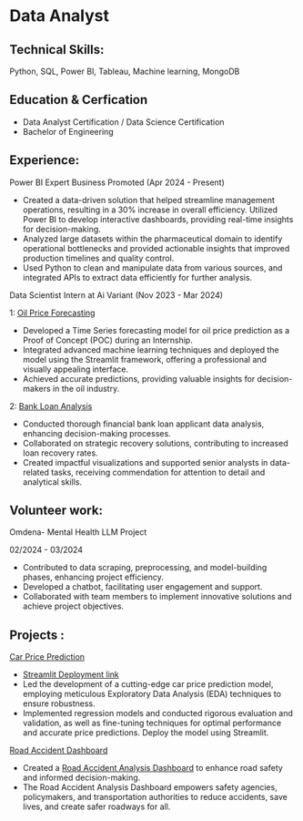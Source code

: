 
# Data Analyst
## Technical Skills:
Python, SQL, Power BI, Tableau, Machine learning, MongoDB

## Education & Cerfication
* Data Analyst Certification / Data Science Certification
* Bachelor of Engineering

## Experience:

Power BI Expert
Business Promoted (Apr 2024 - Present)
* Created a data-driven solution that helped streamline management operations, resulting in a 30% increase in overall efficiency. Utilized Power BI to develop interactive dashboards, providing real-time insights for decision-making.
* Analyzed large datasets within the pharmaceutical domain to identify operational bottlenecks and provided actionable insights that improved production timelines and quality control.
* Used Python to clean and manipulate data from various sources, and integrated APIs to extract data efficiently for further analysis.

Data Scientist Intern at Ai Variant (Nov 2023 - Mar 2024)

 1: [Oil Price Forecasting](https://github.com/BagalPrashant/Oil-Price-Forecasting)
* Developed a Time Series forecasting model for oil price prediction as a Proof of Concept (POC) during an Internship.
* Integrated advanced machine learning techniques and deployed the model using the Streamlit framework, offering a professional and visually appealing interface.
* Achieved accurate predictions, providing valuable insights for decision-makers in the oil industry.
  
 2: [Bank Loan Analysis](https://github.com/BagalPrashant/Bank-Loan-Report)
* Conducted thorough financial bank loan applicant data analysis, enhancing decision-making processes.
* Collaborated on strategic recovery solutions, contributing to increased loan recovery rates.
* Created impactful visualizations and supported senior analysts in data-related tasks, receiving commendation for attention to detail and analytical skills. 

## Volunteer work:

Omdena- Mental Health LLM Project

02/2024 - 03/2024
* Contributed to data scraping, preprocessing, and model-building phases, enhancing project efficiency.
* Developed a chatbot, facilitating user engagement and support.
* Collaborated with team members to implement innovative solutions and achieve project objectives.
  
## Projects :  
[Car Price Prediction](https://github.com/BagalPrashant/Car-Price-Predication)
* [Streamlit Deployment link](https://car-price-predication-8wtyjqpsayee9qrhjcln9f.streamlit.app/)
* Led the development of a cutting-edge car price prediction model, employing meticulous Exploratory Data Analysis (EDA) techniques to ensure robustness.
* Implemented regression models and conducted rigorous evaluation and validation, as well as fine-tuning techniques for optimal
performance and accurate price predictions. Deploy the model using Streamlit.

[Road Accident Dashboard](https://github.com/BagalPrashant/Road-Accident-Analysis-PowerBI)
* Created a [Road Accident Analysis Dashboard](https://github.com/BagalPrashant/Road-Accident-Analysis-Tableau/tree/main/Road%20Accident%20Analysis) to enhance road safety and informed decision-making.
* The Road Accident Analysis Dashboard empowers safety agencies, policymakers, and transportation authorities to reduce accidents, save lives, and create safer roadways for all. 
